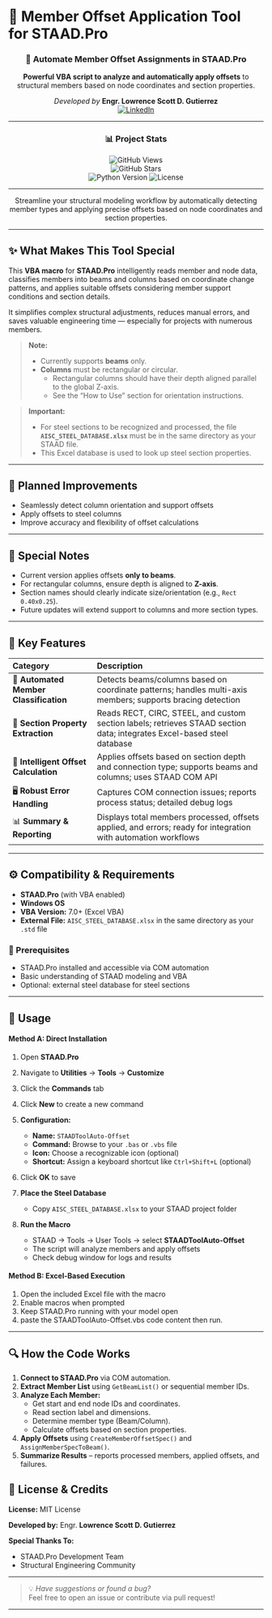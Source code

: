 # 🧩 Member Offset Application Tool for STAAD.Pro

<div align="center">

### 🚀 Automate Member Offset Assignments in STAAD.Pro  
**Powerful VBA script to analyze and automatically apply offsets** to structural members based on node coordinates and section properties.

*Developed by* **Engr. Lowrence Scott D. Gutierrez**  
[![LinkedIn](https://img.shields.io/badge/LinkedIn-Connect-blue?style=flat&logo=linkedin)](https://www.linkedin.com/in/lsdg)

---

### 📊 Project Stats

![GitHub Views](https://komarev.com/ghpvc/?username=SC0L0W&label=Repository%20Views&color=0e75b6&style=flat)  
![GitHub Stars](https://img.shields.io/github/stars/SC0L0W/RCBeamDesigner?style=flat&color=yellow)  
![Python Version](https://img.shields.io/badge/Python-3.8%2B-blue?style=flat&logo=python)
![License](https://img.shields.io/badge/License-MIT-green?style=flat)

---

Streamline your structural modeling workflow by automatically detecting member types and applying precise offsets based on node coordinates and section properties.

</div>

---

## ✨ What Makes This Tool Special

This **VBA macro** for **STAAD.Pro** intelligently reads member and node data, classifies members into beams and columns based on coordinate change patterns, and applies suitable offsets considering member support conditions and section details.  

It simplifies complex structural adjustments, reduces manual errors, and saves valuable engineering time — especially for projects with numerous members.

> **Note:**  
> - Currently supports **beams** only.  
> - **Columns** must be rectangular or circular.  
>   - Rectangular columns should have their depth aligned parallel to the global Z-axis.  
>   - See the “How to Use” section for orientation instructions.  

> **Important:**  
> - For steel sections to be recognized and processed, the file **`AISC_STEEL_DATABASE.xlsx`** must be in the same directory as your STAAD file.  
> - This Excel database is used to look up steel section properties.

---

## 🔮 Planned Improvements

- Seamlessly detect column orientation and support offsets  
- Apply offsets to steel columns  
- Improve accuracy and flexibility of offset calculations  

---

## 🧮 Special Notes

- Current version applies offsets **only to beams**.  
- For rectangular columns, ensure depth is aligned to **Z-axis**.  
- Section names should clearly indicate size/orientation (e.g., `Rect 0.40x0.25`).  
- Future updates will extend support to columns and more section types.

---

## 🚀 Key Features

| Category | Description |
|:--|:--|
| 🎯 **Automated Member Classification** | Detects beams/columns based on coordinate patterns; handles multi-axis members; supports bracing detection |
| 🧰 **Section Property Extraction** | Reads RECT, CIRC, STEEL, and custom section labels; retrieves STAAD section data; integrates Excel-based steel database |
| 🔧 **Intelligent Offset Calculation** | Applies offsets based on section depth and connection type; supports beams and columns; uses STAAD COM API |
| 🖥️ **Robust Error Handling** | Captures COM connection issues; reports process status; detailed debug logs |
| 📊 **Summary & Reporting** | Displays total members processed, offsets applied, and errors; ready for integration with automation workflows |

---

## ⚙️ Compatibility & Requirements

- **STAAD.Pro** (with VBA enabled)  
- **Windows OS**  
- **VBA Version:** 7.0+ (Excel VBA)  
- **External File:** `AISC_STEEL_DATABASE.xlsx` in the same directory as your `.std` file  

### 🔧 Prerequisites
- STAAD.Pro installed and accessible via COM automation  
- Basic understanding of STAAD modeling and VBA  
- Optional: external steel database for steel sections  

---

## 📝 Usage

#### **Method A: Direct Installation**

1. Open **STAAD.Pro**
2. Navigate to **Utilities** → **Tools** → **Customize**
3. Click the **Commands** tab
4. Click **New** to create a new command
5. **Configuration:**
   - **Name:** `STAADToolAuto-Offset`
   - **Command:** Browse to your `.bas` or `.vbs` file
   - **Icon:** Choose a recognizable icon (optional)
   - **Shortcut:** Assign a keyboard shortcut like `Ctrl+Shift+L` (optional)
6. Click **OK** to save
7. **Place the Steel Database**
   - Copy `AISC_STEEL_DATABASE.xlsx` to your STAAD project folder  

8. **Run the Macro**
   - STAAD → Tools → User Tools → select **STAADToolAuto-Offset**
   - The script will analyze members and apply offsets
   - Check debug window for logs and results


#### **Method B: Excel-Based Execution**

1. Open the included Excel file with the macro
2. Enable macros when prompted
3. Keep STAAD.Pro running with your model open
4. paste the STAADToolAuto-Offset.vbs code content then run.

---

## 🔍 How the Code Works

1. **Connect to STAAD.Pro** via COM automation.  
2. **Extract Member List** using `GetBeamList()` or sequential member IDs.  
3. **Analyze Each Member:**
   - Get start and end node IDs and coordinates.  
   - Read section label and dimensions.  
   - Determine member type (Beam/Column).  
   - Calculate offsets based on section properties.  
4. **Apply Offsets** using `CreateMemberOffsetSpec()` and `AssignMemberSpecToBeam()`.  
5. **Summarize Results** – reports processed members, applied offsets, and failures.


## 🧾 License & Credits

**License:** MIT License  

**Developed by:** Engr. **Lowrence Scott D. Gutierrez**  

**Special Thanks To:**
- STAAD.Pro Development Team  
- Structural Engineering Community  

---

> 💡 *Have suggestions or found a bug?*  
> Feel free to open an issue or contribute via pull request!

---
